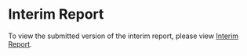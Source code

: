 # Interim Report

To view the submitted version of the interim report, please view [Interim Report](./2469635t_interim_report.pdf).